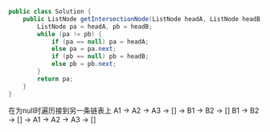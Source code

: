 ```java
public class Solution {
    public ListNode getIntersectionNode(ListNode headA, ListNode headB) {
        ListNode pa = headA, pb = headB;
        while (pa != pb) {
            if (pa == null) pa = headA;
            else pa = pa.next;
            if (pb == null) pb = headB;
            else pb = pb.next;
        }
        return pa;
    }
}
```
在为null时遍历接到另一条链表上
A1 -> A2 -> A3 -> [] -> B1 -> B2 -> []
B1 -> B2 -> [] -> A1 -> A2 -> A3 -> []

